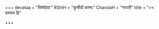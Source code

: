 +++
devataa = "विश्वेदेवाः"
RShiH = "कुसीदी काण्वः"
ChandaH = "गायत्री"
title = "०५ वामस्य हि"

+++
